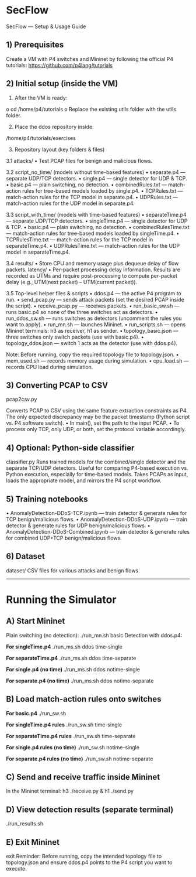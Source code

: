 # SecFlow
SecFlow — Setup & Usage Guide

## 1) Prerequisites

Create a VM with P4 switches and Mininet by following the official P4 tutorials:
https://github.com/p4lang/tutorials

## 2) Initial setup (inside the VM)

1.  After the VM is ready:

o   cd /home/p4/tutorials
o   Replace the existing utils folder with the utils folder.

2.  Place the ddos repository inside:

/home/p4/tutorials/exercises

3. Repository layout (key folders & files)

3.1 attacks/
•   Test PCAP files for benign and malicious flows.

3.2 script_no_time/ (models without time-based features)
•   separate.p4 — separate UDP/TCP detectors.
•   single.p4 — single detector for UDP & TCP.
•   basic.p4 — plain switching, no detection.
•   combinedRules.txt — match-action rules for tree-based models loaded by single.p4.
•   TCPRules.txt — match-action rules for the TCP model in separate.p4.
•   UDPRules.txt — match-action rules for the UDP model in separate.p4.

3.3 script_with_time/ (models with time-based features)
•   separateTime.p4 — separate UDP/TCP detectors.
•   singleTime.p4 — single detector for UDP & TCP.
•   basic.p4 — plain switching, no detection.
•   combinedRulesTime.txt — match-action rules for tree-based models loaded by singleTime.p4.
•   TCPRulesTime.txt — match-action rules for the TCP model in separateTime.p4.
•   UDPRulesTime.txt — match-action rules for the UDP model in separateTime.p4.

3.4 results/
•   Store CPU and memory usage plus dequeue delay of flow packets.
latency/
•   Per-packet processing delay information. Results are recorded as UTMs and require post-processing to compute per-packet delay (e.g., UTM(next packet) – UTM(current packet)).

3.5 Top-level helper files & scripts
•   ddos.p4 — the active P4 program to run. 
•   send_pcap.py — sends attack packets (set the desired PCAP inside the script).
•   receive_pcap.py — receives packets.
•   run_basic_sw.sh — runs basic.p4 so none of the three switches act as detectors.
•   run_ddos_sw.sh — runs switches as detectors (uncomment the rules you want to apply).
•   run_mn.sh — launches Mininet.
•   run_scripts.sh — opens Mininet terminals: h3 as receiver, h1 as sender.
•   topology_basic.json — three switches only switch packets (use with basic.p4).
•   topology_ddos.json — switch 1 acts as the detector (use with ddos.p4).

Note: Before running, copy the required topology file to topology.json.
•   mem_used.sh — records memory usage during simulation.
•   cpu_load.sh — records CPU load during simulation.

## 3) Converting PCAP to CSV

pcap2csv.py

Converts PCAP to CSV using the same feature extraction constraints as P4. The only expected discrepancy may be the packet timestamp (Python script vs. P4 software switch).
•   In main(), set the path to the input PCAP.
•   To process only TCP, only UDP, or both, set the protocol variable accordingly.

## 4) Optional: Python-side classifier

classifier.py
Runs trained models for the combined/single detector and the separate TCP/UDP detectors. Useful for comparing P4-based execution vs. Python execution, especially for time-based models.
Takes PCAPs as input, loads the appropriate model, and mirrors the P4 script workflow.

## 5) Training notebooks
•   AnomalyDetection-DDoS-TCP.ipynb — train detector & generate rules for TCP benign/malicious flows.
•   AnomalyDetection-DDoS-UDP.ipynb — train detector & generate rules for UDP benign/malicious flows.
•   AnomalyDetection-DDoS-Combined.ipynb — train detector & generate rules for combined UDP+TCP benign/malicious flows.

## 6) Dataset
dataset/
CSV files for various attacks and benign flows.
________________________________________
# Running the Simulator

## A) Start Mininet

Plain switching (no detection):
./run_mn.sh basic
Detection with ddos.p4:

 **For singleTime.p4**
./run_ms.sh ddos time-single

**For separateTime.p4**
./run_ms.sh ddos time-separate

**For single.p4 (no time)**
./run_ms.sh ddos notime-single

**For separate.p4 (no time)**
./run_ms.sh ddos notime-separate

## B) Load match-action rules onto switches

**For basic.p4**
./run_sw.sh

**For singleTime.p4 rules**
./run_sw.sh time-single

**For separateTime.p4 rules**
./run_sw.sh time-separate

**For single.p4 rules (no time)**
./run_sw.sh notime-single

**For separate.p4 rules (no time)**
./run_sw.sh notime-separate

## C) Send and receive traffic inside Mininet

In the Mininet terminal:
h3 ./receive.py &
h1 ./send.py

## D) View detection results (separate terminal)
./run_results.sh

## E) Exit Mininet
exit
Reminder: Before running, copy the intended topology file to topology.json and ensure ddos.p4 points to the P4 script you want to execute.





